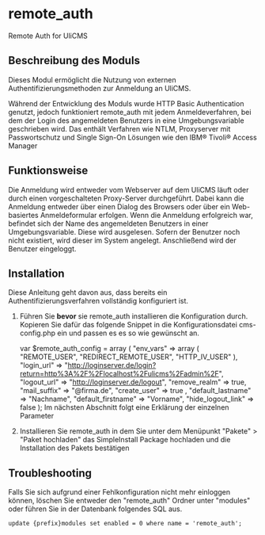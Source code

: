 # remote_auth
Remote Auth for UliCMS

## Beschreibung des Moduls
Dieses Modul ermöglicht die Nutzung von externen Authentifizierungsmethoden zur Anmeldung an UliCMS.

Während der Entwicklung des Moduls wurde HTTP Basic Authentication genutzt, jedoch funktioniert remote_auth mit jedem Anmeldeverfahren, bei dem der Login des angemeldeten Benutzers in eine Umgebungsvariable geschrieben wird.
Das enthält Verfahren wie NTLM, Proxyserver mit Passwortschutz und Single Sign-On Lösungen wie den IBM® Tivoli® Access Manager

## Funktionsweise
Die Anmeldung wird entweder vom Webserver auf dem UliCMS läuft oder durch einen vorgeschalteten Proxy-Server durchgeführt. Dabei kann die Anmeldung entweder über einen Dialog des Browsers oder über ein Web-basiertes Anmeldeformular erfolgen.
Wenn die Anmeldung erfolgreich war, befindet sich der Name des angemeldeten Benutzers in einer Umgebungsvariable. Diese wird ausgelesen. Sofern der Benutzer noch nicht existiert, wird dieser im System angelegt. Anschließend wird der Benutzer eingeloggt.

## Installation
Diese Anleitung geht davon aus, dass bereits ein Authentifizierungsverfahren vollständig konfiguriert ist.
1. Führen Sie **bevor** sie remote_auth installieren die Konfiguration durch.
Kopieren Sie dafür das folgende Snippet in die Konfigurationsdatei cms-config.php ein und passen es es so wie gewünscht an.

	var $remote_auth_config = array (
			"env_vars" => array (
					"REMOTE_USER",
					"REDIRECT_REMOTE_USER",
					"HTTP_IV_USER"
			),
			"login_url" => "http://loginserver.de/login?return=http%3A%2F%2Flocalhost%2Fulicms%2Fadmin%2F",
			"logout_url" => "http://loginserver.de/logout",
			"remove_realm" => true,
			"mail_suffix" => "@firma.de",
			"create_user" => true ,
			"default_lastname" => "Nachname",
			"default_firstname" => "Vorname",
			"hide_logout_link" => false
	);
Im nächsten Abschnitt folgt eine Erklärung der einzelnen Parameter
2. Installieren Sie remote_auth in dem Sie unter dem Menüpunkt "Pakete" > "Paket hochladen" das SimpleInstall Package hochladen und die Installation des Pakets bestätigen


## Troubleshooting
Falls Sie sich aufgrund einer Fehlkonfiguration nicht mehr einloggen können, löschen Sie entweder den "remote_auth" Ordner unter "modules" oder führen Sie in der Datenbank folgendes SQL aus.

    update {prefix}modules set enabled = 0 where name = 'remote_auth'; 
